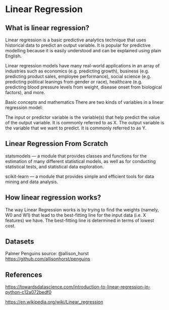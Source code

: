 # Linear Regression

## What is linear regression?

Linear regression is a basic predictive analytics technique that uses historical data to predict an output variable. It is popular for predictive modelling because it is easily understood and can be explained using plain English.

Linear regression models have many real-world applications in an array of industries such as economics (e.g. predicting growth), business (e.g. predicting product sales, employee performance), social science (e.g. predicting political leanings from gender or race), healthcare (e.g. predicting blood pressure levels from weight, disease onset from biological factors), and more.

Basic concepts and mathematics
There are two kinds of variables in a linear regression model:

The input or predictor variable is the variable(s) that help predict the value of the output variable. It is commonly referred to as X.
The output variable is the variable that we want to predict. It is commonly referred to as Y.

## Linear Regression From Scratch

statsmodels — a module that provides classes and functions for the estimation of many different statistical models, as well as for conducting statistical tests, and statistical data exploration.

scikit-learn — a module that provides simple and efficient tools for data mining and data analysis.

## How linear regression works?

The way Linear Regression works is by trying to find the weights (namely, W0 and W1) that lead to the best-fitting line for the input data (i.e. X features) we have. The best-fitting line is determined in terms of lowest cost.

## Datasets

Palmer Penguins
source: @allison_horst https://github.com/allisonhorst/penguins

## References

https://towardsdatascience.com/introduction-to-linear-regression-in-python-c12a072bedf0

https://en.wikipedia.org/wiki/Linear_regression

